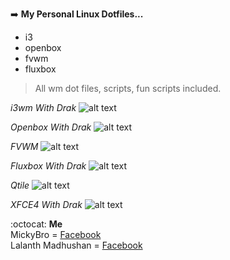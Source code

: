 :arrow_right: **My Personal Linux Dotfiles...**

- i3
- openbox
- fvwm
- fluxbox

> All wm dot files, scripts, fun scripts included.

*i3wm With Drak*
![alt text](https://github.com/lalantham/dotfiles/blob/master/Screens/i3-dark.png)

*Openbox With Drak*
![alt text](https://github.com/lalantham/dotfiles/blob/master/Screens/openbox-dark.png)

*FVWM*
![alt text](https://github.com/lalantham/dotfiles/blob/master/Screens/fvwm.png)

*Fluxbox With Drak*
![alt text](https://github.com/lalantham/dotfiles/blob/master/Screens/fluxbox-dark.png)

*Qtile*
![alt text](https://i.ibb.co/HdZZBCC/qtile.png)

*XFCE4 With Drak*
![alt text](https://github.com/lalantham/dotfiles/blob/master/Screens/xfce-dark.png)

:octocat:  **Me**<br/>
MickyBro = [Facebook](https://www.facebook.com/profile.php?id=100015317823834)<br/>
Lalanth Madhushan = [Facebook](https://www.facebook.com/lalanthamadushan82)



